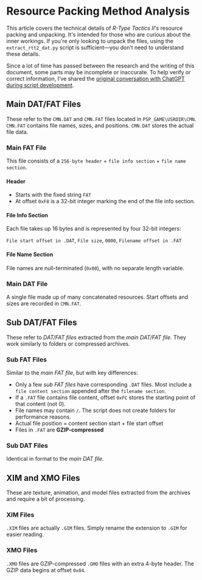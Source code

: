 # Resource Packing Method Analysis

This article covers the technical details of *R-Type Tactics II*'s resource packing and unpacking. It's intended for those who are curious about the inner workings. If you're only looking to unpack the files, using the `extract_rtt2_dat.py` script is sufficient—you don’t need to understand these details.

Since a lot of time has passed between the research and the writing of this document, some parts may be incomplete or inaccurate. To help verify or correct information, I’ve shared the [original conversation with ChatGPT during script development](https://chatgpt.com/share/680303d4-fa94-800e-b3fb-d1c977266b5e).

## Main DAT/FAT Files

These refer to the `CMN.DAT` and `CMN.FAT` files located in `PSP_GAME\USRDIR\CMN`.  
`CMN.FAT` contains file names, sizes, and positions. `CMN.DAT` stores the actual file data.

### Main FAT File

This file consists of a `256-byte header` + `file info section` + `file name section`.

#### Header

- Starts with the fixed string `FAT `
- At offset `0xF8` is a 32-bit integer marking the end of the file info section.

#### File Info Section

Each file takes up 16 bytes and is represented by four 32-bit integers:

`File start offset in .DAT`, `File size`, `0000`, `Filename offset in .FAT`

#### File Name Section

File names are null-terminated (`0x00`), with no separate length variable.

### Main DAT File

A single file made up of many concatenated resources. Start offsets and sizes are recorded in `CMN.FAT`.

## Sub DAT/FAT Files

These refer to *DAT/FAT files* extracted from the *main DAT/FAT file*. They work similarly to folders or compressed archives.

### Sub FAT Files

Similar to the *main FAT file*, but with key differences:

- Only a few *sub FAT files* have corresponding `.DAT` files. Most include a `file content section` appended after the `filename section`.
- If a `.FAT` file contains file content, offset `0xFC` stores the starting point of that content (not 0).
- File names may contain `/`. The script does not create folders for performance reasons.
- Actual file position = content section start + file start offset
- Files in `.FAT` are **GZIP-compressed**

### Sub DAT Files

Identical in format to the *main DAT file*.

## XIM and XMO Files

These are texture, animation, and model files extracted from the archives and require a bit of processing.

### XIM Files

`.XIM` files are actually `.GIM` files. Simply rename the extension to `.GIM` for easier reading.

### XMO Files

`.XMO` files are GZIP-compressed `.GMO` files with an extra 4-byte header. The GZIP data begins at offset `0x04`.
